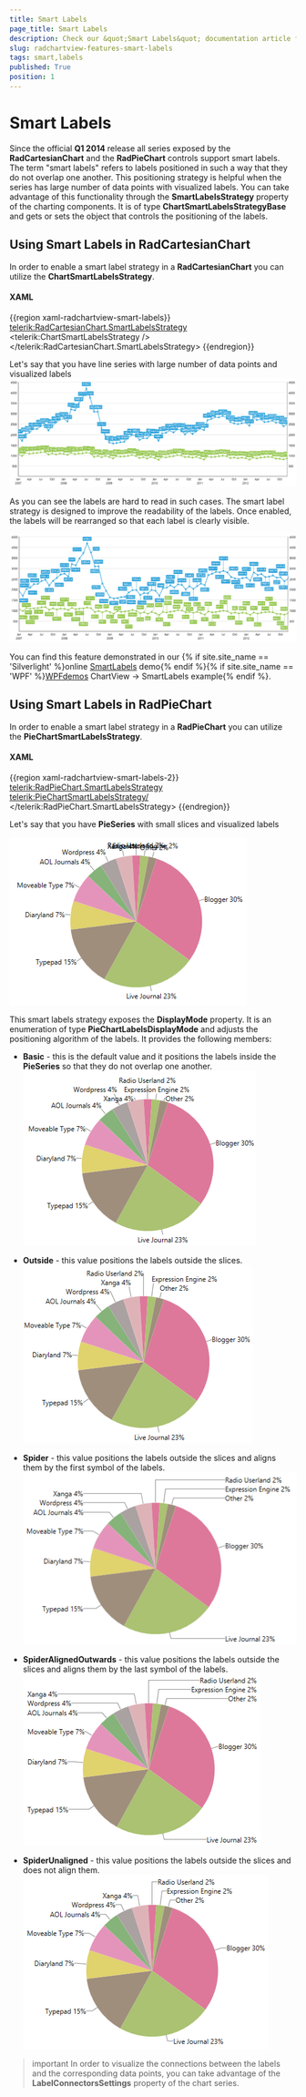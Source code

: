 ```yaml
---
title: Smart Labels
page_title: Smart Labels
description: Check our &quot;Smart Labels&quot; documentation article for the RadChartView WPF control.
slug: radchartview-features-smart-labels
tags: smart,labels
published: True
position: 1
---
```


# Smart Labels

Since the official __Q1 2014__ release all series exposed by the __RadCartesianChart__ and the __RadPieChart__ controls support smart labels. The term "smart labels" refers to labels positioned in such a way that they do not overlap one another. This positioning strategy is helpful when the series has large number of data points with visualized labels. You can take advantage of this functionality through the __SmartLabelsStrategy__ property of the charting components. It is of type __ChartSmartLabelsStrategyBase__ and gets or sets the object that controls the positioning of the labels.      

## Using Smart Labels in RadCartesianChart

In order to enable a smart label strategy in a __RadCartesianChart__ you can utilize the __ChartSmartLabelsStrategy__.

#### __XAML__

{{region xaml-radchartview-smart-labels}}
     <telerik:RadCartesianChart.SmartLabelsStrategy>
          <telerik:ChartSmartLabelsStrategy />
      </telerik:RadCartesianChart.SmartLabelsStrategy>
{{endregion}}

Let's say that you have line series with large number of data points and visualized labels![radchartview-disabled-smart-labels](images/radchartview-disabled-smart-labels.png)

As you can see the labels are hard to read in such cases. The smart label strategy is designed to improve the readability of the labels. Once enabled, the labels will be rearranged so that each label is clearly visible.

![radchartview-enabled-smart-labels](images/radchartview-enabled-smart-labels.png)

You can find this feature demonstrated in our {% if site.site_name == 'Silverlight' %}online [SmartLabels](https://demos.telerik.com/silverlight/#ChartView/SmartLabels) demo{% endif %}{% if site.site_name == 'WPF' %}[WPFdemos](https://demos.telerik.com/wpf/) ChartView -> SmartLabels example{% endif %}.        

## Using Smart Labels in RadPieChart

In order to enable a smart label strategy in a __RadPieChart__ you can utilize the __PieChartSmartLabelsStrategy__.

#### __XAML__

{{region xaml-radchartview-smart-labels-2}}
    <telerik:RadPieChart.SmartLabelsStrategy>
      <telerik:PieChartSmartLabelsStrategy/>
    </telerik:RadPieChart.SmartLabelsStrategy>
{{endregion}}

Let's say that you have __PieSeries__ with small slices and visualized labels

![radchartview-features-smart-labels-disabled](images/radchartview-features-smart-labels-disabled.png)

This smart labels strategy exposes the __DisplayMode__ property. It is an enumeration of type __PieChartLabelsDisplayMode__ and adjusts the positioning algorithm of the labels. It provides the following members:

* __Basic__ - this is the default value and it positions the labels inside the __PieSeries__ so that they do not overlap one another.
	![radchartview-features-smart-labels-Basic](images/radchartview-features-smart-labels-Basic.png)

* __Outside__ - this value positions the labels outside the slices.
	![radchartview-features-smart-labels-outside](images/radchartview-features-smart-labels-outside.png)

* __Spider__ - this value positions the labels outside the slices and aligns them by the first symbol of the labels.
	![radchartview-features-smart-labels-spider](images/radchartview-features-smart-labels-spider.png)

* __SpiderAlignedOutwards__ - this value positions the labels outside the slices and aligns them by the last symbol of the labels.
	![radchartview-features-smart-labels-spider-outside](images/radchartview-features-smart-labels-spider-outside.png)

* __SpiderUnaligned__ - this value positions the labels outside the slices and does not align them.
	![radchartview-features-smart-labels-unaligned](images/radchartview-features-smart-labels-unaligned.png)

>important In order to visualize the connections between the labels and the corresponding data points, you can take advantage of the __LabelConnectorsSettings__ property of the chart series. 
